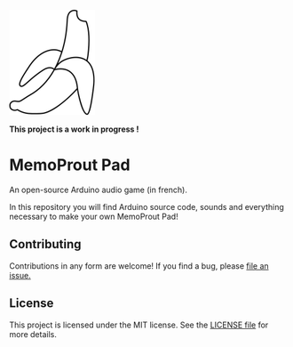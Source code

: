 ![](https://raw.githubusercontent.com/kaelhem/memoprout/master/resources/logo.png)


**This project is a work in progress !**


# MemoProut Pad
An open-source Arduino audio game (in french).

In this repository you will find Arduino source code, sounds and everything necessary to make your own MemoProut Pad!

## Contributing

Contributions in any form are welcome! If you find a bug, please [file an issue.](https://github.com/kaelhem/memoprout/issues)

## License

This project is licensed under the MIT license. See the [LICENSE file](./LICENSE.md) for more details.
